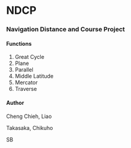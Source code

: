 # NDCP
### Navigation Distance and Course Project

#### Functions
1. Great Cycle
2. Plane
3. Parallel
4. Middle Latitude
5. Mercator
6. Traverse

#### Author
Cheng Chieh, Liao

Takasaka, Chikuho

SB
